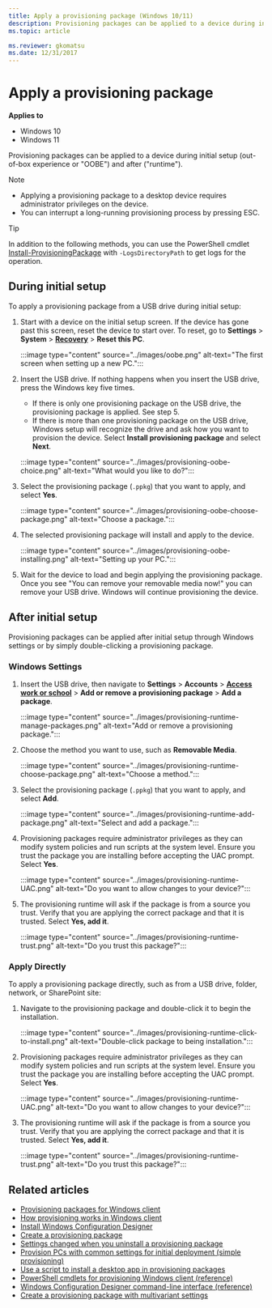 ```yaml
---
title: Apply a provisioning package (Windows 10/11)
description: Provisioning packages can be applied to a device during initial setup (OOBE) and after (runtime).
ms.topic: article 

ms.reviewer: gkomatsu
ms.date: 12/31/2017
--- 
```


# Apply a provisioning package 


**Applies to** 

- Windows 10
- Windows 11 

Provisioning packages can be applied to a device during initial setup (out-of-box experience or "OOBE") and after ("runtime"). 

> [!NOTE]
>
> - Applying a provisioning package to a desktop device requires administrator privileges on the device.
> - You can interrupt a long-running provisioning process by pressing ESC. 

> [!TIP]
> In addition to the following methods, you can use the PowerShell cmdlet [Install-ProvisioningPackage](/powershell/module/provisioning/Install-ProvisioningPackage) with `-LogsDirectoryPath` to get logs for the operation. 

## During initial setup 

To apply a provisioning package from a USB drive during initial setup: 

1. Start with a device on the initial setup screen. If the device has gone past this screen, reset the device to start over. To reset, go to **Settings** > **System** > [**Recovery**](ms-settings:recovery) > **Reset this PC**. 

   :::image type="content" source="../images/oobe.png" alt-text="The first screen when setting up a new PC."::: 

2. Insert the USB drive. If nothing happens when you insert the USB drive, press the Windows key five times. 

   - If there is only one provisioning package on the USB drive, the provisioning package is applied. See step 5.
   - If there is more than one provisioning package on the USB drive, Windows setup will recognize the drive and ask how you want to provision the device. Select **Install provisioning package** and select **Next**. 

   :::image type="content" source="../images/provisioning-oobe-choice.png" alt-text="What would you like to do?"::: 

3. Select the provisioning package (`.ppkg`) that you want to apply, and select **Yes**. 

    :::image type="content" source="../images/provisioning-oobe-choose-package.png" alt-text="Choose a package."::: 

4. The selected provisioning package will install and apply to the device. 

   :::image type="content" source="../images/provisioning-oobe-installing.png" alt-text="Setting up your PC."::: 

5. Wait for the device to load and begin applying the provisioning package. Once you see "You can remove your removable media now!" you can remove your USB drive. Windows will continue provisioning the device. 

## After initial setup 

Provisioning packages can be applied after initial setup through Windows settings or by simply double-clicking a provisioning package. 

### Windows Settings 

1. Insert the USB drive, then navigate to **Settings** > **Accounts** > [**Access work or school**](ms-settings:workplace) > **Add or remove a provisioning package** > **Add a package**. 

   :::image type="content" source="../images/provisioning-runtime-manage-packages.png" alt-text="Add or remove a provisioning package."::: 

2. Choose the method you want to use, such as **Removable Media**. 

   :::image type="content" source="../images/provisioning-runtime-choose-package.png" alt-text="Choose a method."::: 

3. Select the provisioning package (`.ppkg`) that you want to apply, and select **Add**. 

   :::image type="content" source="../images/provisioning-runtime-add-package.png" alt-text="Select and add a package."::: 

4. Provisioning packages require administrator privileges as they can modify system policies and run scripts at the system level. Ensure you trust the package you are installing before accepting the UAC prompt. Select **Yes**. 

   :::image type="content" source="../images/provisioning-runtime-UAC.png" alt-text="Do you want to allow changes to your device?"::: 

5. The provisioning runtime will ask if the package is from a source you trust. Verify that you are applying the correct package and that it is trusted. Select **Yes, add it**. 

   :::image type="content" source="../images/provisioning-runtime-trust.png" alt-text="Do you trust this package?"::: 

### Apply Directly 

To apply a provisioning package directly, such as from a USB drive, folder, network, or SharePoint site: 

1. Navigate to the provisioning package and double-click it to begin the installation. 

   :::image type="content" source="../images/provisioning-runtime-click-to-install.png" alt-text="Double-click package to being installation."::: 

2. Provisioning packages require administrator privileges as they can modify system policies and run scripts at the system level. Ensure you trust the package you are installing before accepting the UAC prompt. Select **Yes**. 

   :::image type="content" source="../images/provisioning-runtime-UAC.png" alt-text="Do you want to allow changes to your device?"::: 

3. The provisioning runtime will ask if the package is from a source you trust. Verify that you are applying the correct package and that it is trusted. Select **Yes, add it**. 

   :::image type="content" source="../images/provisioning-runtime-trust.png" alt-text="Do you trust this package?"::: 

## Related articles 

- [Provisioning packages for Windows client](provisioning-packages.md)
- [How provisioning works in Windows client](provisioning-how-it-works.md)
- [Install Windows Configuration Designer](provisioning-install-icd.md)
- [Create a provisioning package](provisioning-create-package.md)
- [Settings changed when you uninstall a provisioning package](provisioning-uninstall-package.md)
- [Provision PCs with common settings for initial deployment (simple provisioning)](provision-pcs-for-initial-deployment.md)
- [Use a script to install a desktop app in provisioning packages](provisioning-script-to-install-app.md)
- [PowerShell cmdlets for provisioning Windows client (reference)](provisioning-powershell.md)
- [Windows Configuration Designer command-line interface (reference)](provisioning-command-line.md)
- [Create a provisioning package with multivariant settings](provisioning-multivariant.md)
